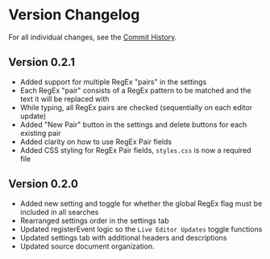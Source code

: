 # Version Changelog

For all individual changes, see the [Commit History](https://github.com/GlacialDrift/live-regex-replace/commits/master).

## Version 0.2.1

- Added support for multiple RegEx "pairs" in the settings
- Each RegEx "pair" consists of a RegEx pattern to be matched and the text it will be replaced with
- While typing, all RegEx pairs are checked (sequentially on each editor update)
- Added "New Pair" button in the settings and delete buttons for each existing pair
- Added clarity on how to use RegEx Pair fields
- Added CSS styling for RegEx Pair fields, `styles.css` is now a required file

## Version 0.2.0

- Added new setting and toggle for whether the global RegEx flag must be included in all searches
- Rearranged settings order in the settings tab
- Updated registerEvent logic so the `Live Editor Updates` toggle functions
- Updated settings tab with additional headers and descriptions
- Updated source document organization.
